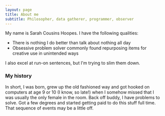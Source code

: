 ```yaml
---
layout: page
title: About me
subtitle: Philosopher, data gatherer, programmer, observer
---
```


My name is Sarah Cousins Hoopes. I have the following qualities:

- There is nothing I do better than talk about nothing all day
- Obsessive problem solver commonly found repurposing items for creative use in unintended ways

I also excel at run-on sentences, but I'm trying to slim them down.

### My history

In short, I was born, grew up the old fashioned way and got hooked on computers at age 9 or 10 (I know, so late!) when I somehow missed that I was usually the only female in the room. Back off buddy, I have problems to solve. Got a few degrees and started getting paid to do this stuff full time. That sequence of events may be a little off.
